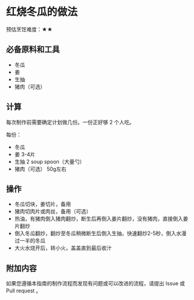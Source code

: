 # 红烧冬瓜的做法

预估烹饪难度：★★

## 必备原料和工具

- 冬瓜
- 姜
- 生抽
- 猪肉（可选）

## 计算

每次制作前需要确定计划做几份。一份正好够 2 个人吃。

每份：

- 冬瓜
- 姜 3-4片
- 生抽 2 soup spoon（大量勺）
- 猪肉（可选） 50g左右

## 操作

- 冬瓜切块，姜切片，备用
- 猪肉切肉片或肉丝，备用（可选）
- 热油，有猪肉倒入猪肉翻炒，断生后再倒入姜片翻炒，没有猪肉，直接倒入姜片翻炒
- 倒入冬瓜翻炒，翻炒至冬瓜稍微断生后倒入生抽，快速翻炒2-5秒，倒入水漫过一半的冬瓜
- 大火水烧开后，转小火，盖盖直到最后收汁

## 附加内容

如果您遵循本指南的制作流程而发现有问题或可以改进的流程，请提出 Issue 或 Pull request 。